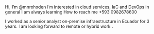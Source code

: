 Hi, I’m @mnrohoden
I’m interested in cloud services, IaC and DevOps in general
I am always learning
How to reach me +593 0982678600

I worked as a senior analyst on-premise infraestructure in Ecuador for 3 years.
I am looking forward to remote or hybrid work .
